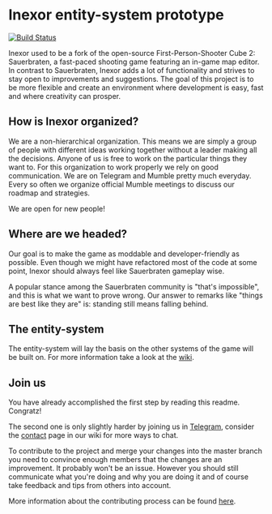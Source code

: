 # Inexor entity-system prototype
[![Build Status](https://travis-ci.org/inexorgame/entity-system.svg?branch=master)](https://travis-ci.org/inexorgame/entity-system)

Inexor used to be a fork of the open-source First-Person-Shooter Cube 2: Sauerbraten, a fast-paced shooting game featuring an in-game map editor.
In contrast to Sauerbraten, Inexor adds a lot of functionality and strives to stay open to improvements and suggestions.
The goal of this project is to be more flexible and create an environment where development is easy, fast and where creativity can prosper.


## How is Inexor organized?

We are a non-hierarchical organization. This means we are simply a group of people with different ideas working together without a leader making all the decisions. Anyone of us is free to work on the particular things they want to.
For this organization to work properly we rely on good communication. We are on Telegram and Mumble pretty much everyday. Every so often we organize official Mumble meetings to discuss our roadmap and strategies.

We are open for new people!

## Where are we headed?

Our goal is to make the game as moddable and developer-friendly as possible.
Even though we might have refactored most of the code at some point, Inexor should always feel like Sauerbraten gameplay wise.

A popular stance among the Sauerbraten community is "that's impossible", and this is what we want to prove wrong. Our answer to remarks like "things are best like they are" is: standing still means falling behind.

## The entity-system

The entity-system will lay the basis on the other systems of the game will be built on.
For more information take a look at the [wiki](https://inexor.org/wiki/features/Entity-System.html).

## Join us

You have already accomplished the first step by reading this readme. Congratz!

The second one is only slightly harder by joining us in [Telegram](https://t.me/inexor), consider the [contact](https://inexor.org/wiki/Contact.html) page in our wiki for more ways to chat.

To contribute to the project and merge your changes into the master branch you need to convince enough members that the changes are an improvement.
It probably won't be an issue. However you should still communicate what you're doing and why you are doing it and of course take feedback and tips from others into account.

More information about the contributing process can be found [here](https://github.com/inexorgame/inexor-core/wiki/How-To-Contribute-Code).
